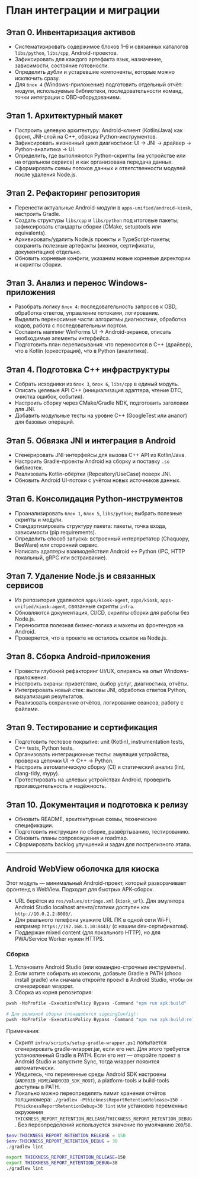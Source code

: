 # План интеграции и миграции

## Этап 0. Инвентаризация активов
- Систематизировать содержимое блоков 1–6 и связанных каталогов `libs/python`, `libs/cpp`, Android-проектов.
- Зафиксировать для каждого артефакта язык, назначение, зависимости, состояние готовности.
- Определить дубли и устаревшие компоненты, которые можно исключить сразу.
- Для `блок 4` (Windows-приложение) подготовить отдельный отчёт: модули, используемые библиотеки, последовательности команд, точки интеграции с OBD-оборудованием.

## Этап 1. Архитектурный макет
- Построить целевую архитектуру: Android-клиент (Kotlin/Java) как фронт, JNI-слой на C++, обвязка Python-инструментов.
- Зафиксировать жизненный цикл диагностики: UI → JNI → драйвер → Python-аналитика → UI.
- Определить, где выполняются Python-скрипты (на устройстве или на отдельном сервисе) и как организована передача данных.
- Сформировать схемы потоков данных и ответственности модулей после удаления Node.js.

## Этап 2. Рефакторинг репозитория
- Перенести актуальные Android-модули в `apps-unified/android-kiosk`, настроить Gradle.
- Создать структуры `libs/cpp` и `libs/python` под итоговые пакеты; зафиксировать стандарты сборки (CMake, setuptools или equivalents).
- Архивировать/удалить Node.js проекты и TypeScript-пакеты; сохранить полезные артефакты (иконки, сертификаты, документацию) отдельно.
- Обновить корневые конфиги, указаним новые корневые директории и скрипты сборки.

## Этап 3. Анализ и перенос Windows-приложения
- Разобрать логику `блок 4`: последовательность запросов к OBD, обработка ответов, управление потоками, логирование.
- Выделить переносимые части: алгоритмы диагностики, обработка кодов, работа с последовательным портом.
- Составить маппинг WinForms UI → Android-экранов, описать необходимые элементы интерфейса.
- Подготовить план переписывания: что переносится в C++ (драйвер), что в Kotlin (оркестрация), что в Python (аналитика).

## Этап 4. Подготовка C++ инфраструктуры
- Собрать исходники из `блок 3`, `блок 6`, `libs/cpp` в единый модуль.
- Описать целевые API C++ (инициализация адаптера, чтение DTC, очистка ошибок, события).
- Настроить сборку через CMake/Gradle NDK, подготовить заголовки для JNI.
- Добавить модульные тесты на уровне C++ (GoogleTest или аналог) для базовых операций.

## Этап 5. Обвязка JNI и интеграция в Android
- Сгенерировать JNI-интерфейсы для вызова C++ API из Kotlin/Java.
- Настроить Gradle-проекты Android на сборку и поставку `.so` библиотек.
- Реализовать Kotlin-обёртки (Repository/UseCase) поверх JNI.
- Обновить Android UI-потоки с учётом новых источников данных.

## Этап 6. Консолидация Python-инструментов
- Проанализировать `блок 1`, `блок 5`, `libs/python`; выбрать полезные скрипты и модули.
- Стандартизировать структуру пакета: пакеты, точка входа, зависимости (pip requirements).
- Определить способ запуска: встроенный интерпретатор (Chaquopy, BeeWare) или сторонний сервис.
- Написать адаптеры взаимодействия Android ↔ Python (IPC, HTTP локальный, gRPC или встраивание).

## Этап 7. Удаление Node.js и связанных сервисов
- Из репозитория удаляются `apps/kiosk-agent`, `apps/kiosk`, `apps-unified/kiosk-agent`, связанные скрипты `infra`.
- Обновляются документация, CI/CD, скрипты сборки для работы без Node.js.
- Переносится полезная бизнес-логика и макеты из фронтендов на Android.
- Проверяется, что в проекте не осталось ссылок на Node.js.

## Этап 8. Сборка Android-приложения
- Провести глубокий рефакторинг UI/UX, опираясь на опыт Windows-приложения.
- Настроить экраны: приветствие, выбор услуг, диагностика, отчёты.
- Интегрировать новый стек: вызовы JNI, обработка ответов Python, визуализация результатов.
- Реализовать сохранение отчётов, логирование сеансов, работу с файлами.

## Этап 9. Тестирование и сертификация
- Подготовить тестовое покрытие: unit (Kotlin), instrumentation tests, C++ tests, Python tests.
- Организовать интеграционные тесты: эмуляция устройства, проверка цепочки UI → C++ → Python.
- Настроить автоматическую сборку (CI) и статический анализ (lint, clang-tidy, mypy).
- Протестировать на целевых устройствах Android, проверить производительность и надёжность.

## Этап 10. Документация и подготовка к релизу
- Обновить README, архитектурные схемы, технические спецификации.
- Подготовить инструкции по сборке, развёртыванию, тестированию.
- Обновить планы сопровождения и roadmap.
- Сформировать backlog улучшений и задач для пострелизного этапа.

---

## Android WebView оболочка для киоска

Этот модуль — минимальный Android-проект, который разворачивает фронтенд в WebView. Подходит для быстрых APK-сборок.

- URL берётся из `res/values/strings.xml` (`kiosk_url`). Для эмулятора Android Studio localhost агента/статики доступен как `http://10.0.2.2:8080/`.
- Для реального телефона укажите URL ПК в одной сети Wi‑Fi, например `https://192.168.1.10:8443/` (с нашим dev-сертификатом).
- Поддержан mixed content (для локального HTTP), но для PWA/Service Worker нужен HTTPS.

### Сборка

1) Установите Android Studio (или командно-строчные инструменты).
2) Если хотите собирать из консоли, добавьте Gradle в PATH (choco install gradle) или сначала откройте проект в Android Studio, чтобы он сгенерировал wrapper.
3) Сборка из корня репозитория:

```powershell
pwsh -NoProfile -ExecutionPolicy Bypass -Command "npm run apk:build"

# Для релизной сборки (понадобится signingConfig):
pwsh -NoProfile -ExecutionPolicy Bypass -Command "npm run apk:build:release"
```

Примечания:

- Скрипт `infra/scripts/setup-gradle-wrapper.ps1` попытается сгенерировать gradle-wrapper.jar, если его нет. Для этого требуется установленный Gradle в PATH. Если его нет — откройте проект в Android Studio и запустите Sync, тогда wrapper появится автоматически.
- Убедитесь, что переменные среды Android SDK настроены (`ANDROID_HOME`/`ANDROID_SDK_ROOT`), а platform-tools и build-tools доступны в PATH.
- Локально можно переопределять лимит хранения отчётов толщиномера: `./gradlew -PthicknessReportRetentionRelease=150 -PthicknessReportRetentionDebug=30 lint` или установив переменные окружения `THICKNESS_REPORT_RETENTION_RELEASE`/`THICKNESS_REPORT_RETENTION_DEBUG`. Без переопределений используется значение по умолчанию `200`/`50`.

```powershell
$env:THICKNESS_REPORT_RETENTION_RELEASE = 150
$env:THICKNESS_REPORT_RETENTION_DEBUG = 30
./gradlew lint
```

```bash
export THICKNESS_REPORT_RETENTION_RELEASE=150
export THICKNESS_REPORT_RETENTION_DEBUG=30
./gradlew lint
```
